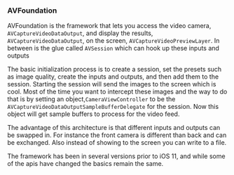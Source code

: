 ### AVFoundation

AVFoundation is the framework that lets you access the video camera, `AVCaptureVideoDataOutput`, and display the results, `AVCaptureVideoDataOutput`, on the screen, `AVCaptureVideoPreviewLayer`. In between is the glue called `AVSession` which can hook up these inputs and outputs

The basic initialization process is to create a session, set the presets such as image quality, create the inputs and outputs, and then add them to the session. Starting the session will send the images to the screen which is cool. Most of the time you want to intercept these images and the way to do that is by setting an object,`CameraViewController` to be the `AVCaptureVideoDataOutputSampleBufferDelegate` for the session. Now this object will get sample buffers to process for the video feed.

The advantage of this architecture is that different inputs and outputs can be swapped in. For instance the front camera is different than back and can be exchanged. Also instead of showing to the screen you can write to a file.

The framework has been in several versions prior to iOS 11, and while some of the apis have changed the basics remain the same.
